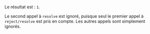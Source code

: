 Le résultat est : `1`.

Le second appel à `resolve` est ignoré, puisque seul le premier appel à `reject/resolve` est pris en compte.
Les autres appels sont simplement ignorés.